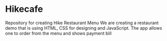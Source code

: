 # Hikecafe
Repository for creating Hike Restaurant Menu
We are creating a restaurant demo that is using HTML, CSS for designing and JavaScript. The app allows one to order from the menu and shows payment bill